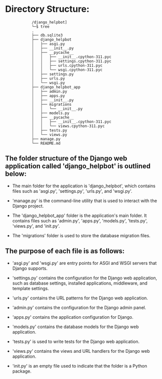 # Directory Structure:

                /django_helpbot]
                └─$ tree
                .
                ├── db.sqlite3
                ├── django_helpbot
                │   ├── asgi.py
                │   ├── __init__.py
                │   ├── __pycache__
                │   │   ├── __init__.cpython-311.pyc
                │   │   ├── settings.cpython-311.pyc
                │   │   ├── urls.cpython-311.pyc
                │   │   └── wsgi.cpython-311.pyc
                │   ├── settings.py
                │   ├── urls.py
                │   └── wsgi.py
                ├── django_helpbot_app
                │   ├── admin.py
                │   ├── apps.py
                │   ├── __init__.py
                │   ├── migrations
                │   │   └── __init__.py
                │   ├── models.py
                │   ├── __pycache__
                │   │   ├── __init__.cpython-311.pyc
                │   │   └── views.cpython-311.pyc
                │   ├── tests.py
                │   └── views.py
                ├── manage.py
                └── README.md
                    
## The folder structure of the Django web application called 'django_helpbot' is outlined below:

- The main folder for the application is 'django_helpbot', which contains files such as 'asgi.py', 'settings.py', 'urls.py', and 'wsgi.py'.

- 'manage.py' is the command-line utility that is used to interact with the Django project.

- The 'django_helpbot_app' folder is the application's main folder. It contains files such as 'admin.py', 'apps.py', 'models.py', 'tests.py', 'views.py', and 'init.py'.

- The 'migrations' folder is used to store the database migration files.

## The purpose of each file is as follows:

- 'asgi.py' and 'wsgi.py' are entry points for ASGI and WSGI servers that Django supports.

- 'settings.py' contains the configuration for the Django web application, such as database settings, installed applications, middleware, and template settings.

- 'urls.py' contains the URL patterns for the Django web application.

- 'admin.py' contains the configuration for the Django admin panel.

- 'apps.py' contains the application configuration for Django.

- 'models.py' contains the database models for the Django web application.

- 'tests.py' is used to write tests for the Django web application.

- 'views.py' contains the views and URL handlers for the Django web application.

- 'init.py' is an empty file used to indicate that the folder is a Python package.



